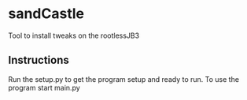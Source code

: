 # sandCastle
Tool to install tweaks on the rootlessJB3 

## Instructions
Run the setup.py to get the program setup and ready to run.
To use the program start main.py 
